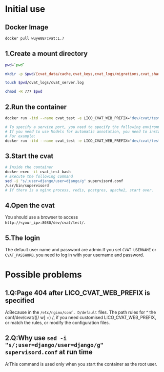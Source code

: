 # Initial use
## Docker Image
```bash
docker pull wuye88/cvat:1.7
```
## 1.Create a mount directory
```bash
pwd=`pwd`

mkdir -p $pwd/{cvat_data/cache,cvat_keys,cvat_logs/migrations,cvat_share,cvat_postgresql_db,cvat_postgresql_run,cvat_nginx_log,cvat_nginx_run,cvat_nginx_conf,cvat_redis_run,cvat_redis_conf,cvat_ssh,cvat_tmp/supervisord,cvat_tmp/cvat-server,cvat_ui}

touch $pwd/cvat_logs/cvat_server.log

chmod -R 777 $pwd
```
## 2.Run the container
```bash
docker run -itd --name cvat_test -e LICO_CVAT_WEB_PREFIX="dev/cvat/test" -e CVAT_USERNAME="admin" -e CVAT_PASSWORD="admin" -p 8080:8000 -v $pwd/cvat_data:/home/django/data -v $pwd/cvat_keys:/home/django/keys -v $pwd/cvat_logs:/home/django/logs -v $pwd/cvat_share:/home/django/share -v $pwd/cvat_postgresql_db:/var/postgresql-data/ -v $pwd/cvat_postgresql_run:/var/run/postgresql/ -v $pwd/cvat_nginx_log:/var/log/nginx -v $pwd/cvat_nginx_run:/var/lib/nginx/ -v $pwd/cvat_nginx_conf:/etc/nginx/conf.d -v $pwd/cvat_redis_run:/var/lib/redis -v $pwd/cvat_redis_conf:/etc/redis -v $pwd/cvat_ssh:/home/django/.ssh -v $pwd/cvat_tmp:/tmp -v $pwd/cvat_ui:/usr/share/nginx/html wuye88/cvat:1.7

# To specify a service port, you need to specify the following environment variables:CVAT_NGINX_PORT,CVAT_REDIS_PORT,CVAT_POSTGRES_PORT,CVAT_SERVER_PORT,CVAT_NUCLIO_HOST
# If you need to use Models for automatic annotation, you need to install the CVAT official document to deploy Nuclio service. And specify the CVAT_NUCLIO_HOST environment variable when running the current container.
# For example:
docker run -itd --name cvat_test -e LICO_CVAT_WEB_PREFIX="dev/cvat/test" -e CVAT_NGINX_PORT="8000" -e CVAT_REDIS_PORT="6379" -e CVAT_POSTGRES_PORT="5432" -e CVAT_SERVER_PORT="8080" -e CVAT_NUCLIO_HOST="192.168.24.38" -p 8080:8000 -v $pwd/cvat_data:/home/django/data -v $pwd/cvat_keys:/home/django/keys -v $pwd/cvat_logs:/home/django/logs -v $pwd/cvat_share:/home/django/share -v $pwd/cvat_postgresql_db:/var/postgresql-data/ -v $pwd/cvat_postgresql_run:/var/run/postgresql/ -v $pwd/cvat_nginx_log:/var/log/nginx -v $pwd/cvat_nginx_run:/var/lib/nginx/ -v $pwd/cvat_nginx_conf:/etc/nginx/conf.d -v $pwd/cvat_redis_run:/var/lib/redis -v $pwd/cvat_redis_conf:/etc/redis -v $pwd/cvat_ssh:/home/django/.ssh -v $pwd/cvat_tmp:/tmp -v $pwd/cvat_ui:/usr/share/nginx/html wuye88/cvat:1.7
```
## 3.Start the cvat
```bash
# Inside the container
docker exec -it cvat_test bash
# Execute the following command
sed -i "s/;user=django/user=django/g" supervisord.conf
/usr/bin/supervisord
# If there is a nginx process, redis, postgres, apache2, start over.
```
## 4.Open the cvat
You should use a browser to access `http://<your_ip>:8080/dev/cvat/test/`.
## 5.The login
The default user name and password are admin.If you set `CVAT_USERNAME` or `CVAT_PASSWORD`, you need to log in with your username and password.

# Possible problems
## 1.Q:Page 404 after LICO_CVAT_WEB_PREFIX is specified
A:Because in the `/etc/nginx/conf. D/default` files. The path rules for ^ the conf/dev/cvat/([/ w] +) /, if you need customised LICO_CVAT_WEB_PREFIX, or match the rules, or modify the configuration files.
## 2.Q:Why use `sed -i "s/;user=django/user=django/g" supervisord.conf` at run time
A:This command is used only when you start the container as the root user.
